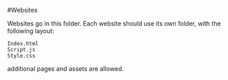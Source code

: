 #Websites

Websites go in this folder. Each website should use its own folder, with the following layout:

```
Index.html
Script.js
Style.css
```

additional pages and assets are allowed.